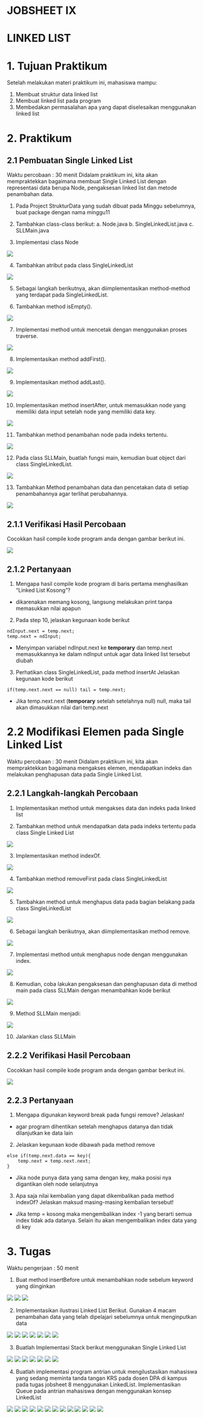 # **JOBSHEET IX**

# **LINKED LIST**

# **1. Tujuan Praktikum**

Setelah melakukan materi praktikum ini, mahasiswa mampu:
1. Membuat struktur data linked list
2. Membuat linked list pada program
3. Membedakan permasalahan apa yang dapat diselesaikan menggunakan linked list

# **2. Praktikum**

## **2.1 Pembuatan Single Linked List**
 Waktu percobaan : 30 menit
Didalam praktikum ini, kita akan mempraktekkan bagaimana membuat Single Linked List dengan 
representasi data berupa Node, pengaksesan linked list dan metode penambahan data.
1. Pada Project StrukturData yang sudah dibuat pada Minggu sebelumnya, buat package dengan 
nama minggu11

2. Tambahkan class-class berikut:
a. Node.java
b. SingleLinkedList.java
c. SLLMain.java

3. Implementasi class Node

<img src = "prak1l (1).png">

4. Tambahkan atribut pada class SingleLinkedList

<img src = "prak1l (2).png">

5. Sebagai langkah berikutnya, akan diimplementasikan method-method yang terdapat pada 
SingleLinkedList.

6. Tambahkan method isEmpty().

<img src = "prak1l (3).png">

7. Implementasi method untuk mencetak dengan menggunakan proses traverse.

<img src = "prak1l (4).png">

8. Implementasikan method addFirst().

<img src = "prak1l (5).png">

9. Implementasikan method addLast().

<img src = "prak1l (6).png">

10. Implementasikan method insertAfter, untuk memasukkan node yang memiliki data 
input setelah node yang memiliki data key.

<img src = "prak1l (7).png">

11. Tambahkan method penambahan node pada indeks tertentu.

<img src = "prak1l (8).png">

12. Pada class SLLMain, buatlah fungsi main, kemudian buat object dari class SingleLinkedList.

<img src = "prak1l (9).png">

13. Tambahkan Method penambahan data dan pencetakan data di setiap penambahannya agar 
terlihat perubahannya.

<img src = "prak1l (10).png">

## **2.1.1 Verifikasi Hasil Percobaan**

Cocokkan hasil compile kode program anda dengan gambar berikut ini.

<img src = "prak1l (11).png">

## **2.1.2 Pertanyaan**

1. Mengapa hasil compile kode program di baris pertama menghasilkan “Linked List Kosong”?

- dikarenakan memang kosong, langsung melakukan print tanpa memasukkan nilai apapun

2. Pada step 10, jelaskan kegunaan kode berikut

```
ndInput.next = temp.next;
temp.next = ndInput;
```

- Menyimpan variabel ndInput.next ke **temporary** dan temp.next memasukkannya ke dalam ndInput untuk agar data linked list tersebut diubah

3. Perhatikan class SingleLinkedList, pada method insertAt Jelaskan kegunaan kode berikut

```
if(temp.next.next == null) tail = temp.next;
```

- Jika temp.next.next (**temporary** setelah setelahnya null) null, maka tail akan dimasukkan nilai dari temp.next

# **2.2 Modifikasi Elemen pada Single Linked List**

Waktu percobaan : 30 menit
Didalam praktikum ini, kita akan mempraktekkan bagaimana mengakses elemen, mendapatkan 
indeks dan melakukan penghapusan data pada Single Linked List.

## **2.2.1 Langkah-langkah Percobaan**

1. Implementasikan method untuk mengakses data dan indeks pada linked list

2. Tambahkan method untuk mendapatkan data pada indeks tertentu pada class Single 
Linked List

<img src = "prak2l (1).png">

3. Implementasikan method indexOf.

<img src = "prak2l (2).png">

4. Tambahkan method removeFirst pada class SingleLinkedList

<img src = "prak2l (3).png">

5. Tambahkan method untuk menghapus data pada bagian belakang pada class 
SingleLinkedList

<img src = "prak2l (4).png">

6. Sebagai langkah berikutnya, akan diimplementasikan method remove.

<img src = "prak2l (5).png">

7. Implementasi method untuk menghapus node dengan menggunakan index.

<img src = "prak2l (6).png">

8. Kemudian, coba lakukan pengaksesan dan penghapusan data di method main pada class 
SLLMain dengan menambahkan kode berikut

<img src = "prak2l (7).png">

9. Method SLLMain menjadi:

<img src = "prak2l (8).png">

10. Jalankan class SLLMain 

## **2.2.2 Verifikasi Hasil Percobaan**
Cocokkan hasil compile kode program anda dengan gambar berikut ini.

<img src = "prak2l (9).png">

## **2.2.3 Pertanyaan**

1. Mengapa digunakan keyword break pada fungsi remove? Jelaskan!

- agar program dihentikan setelah menghapus datanya dan tidak dilanjutkan ke data lain

2. Jelaskan kegunaan kode dibawah pada method remove

```
else if(temp.next.data == key){
    temp.next = temp.next.next;
}
```

- Jika node punya data yang sama dengan key, maka posisi nya digantikan oleh node selanjutnya

3. Apa saja nilai kembalian yang dapat dikembalikan pada method indexOf? Jelaskan maksud 
masing-masing kembalian tersebut!

- Jika temp = kosong maka mengembalikan index -1 yang berarti semua index tidak ada datanya. Selain itu akan mengembalikan index data yang di key

# **3. Tugas**

Waktu pengerjaan : 50 menit
1. Buat method insertBefore untuk menambahkan node sebelum keyword yang diinginkan

<img src = "insertbefore (1).png">

<img src = "insertbefore (2).png">

<img src = "insertbefore (3).png">


2. Implementasikan ilustrasi Linked List Berikut. Gunakan 4 macam penambahan data yang telah 
dipelajari sebelumnya untuk menginputkan data

<img src = "tug2.png">


<img src = "impstring (1).png">

<img src = "impstring (2).png">

<img src = "impstring (3).png">

<img src = "impstring (4).png">

<img src = "impstring (5).png">

<img src = "impstring (6).png">

3. Buatlah Implementasi Stack berikut menggunakan Single Linked List
<img src = "tug3.png">

<img src = "stackl (1).png">

<img src = "stackl (2).png">

<img src = "stackl (3).png">

<img src = "stackl (4).png">

<img src = "stackl (5).png">

<img src = "stackl (6).png">


4. Buatlah implementasi program antrian untuk mengilustasikan mahasiswa yang sedang meminta 
tanda tangan KRS pada dosen DPA di kampus pada tugas jobsheet 8 menggunakan LinkedList.
Implementasikan Queue pada antrian mahasiswa dengan menggunakan konsep LinkedList

<img src = "mahasiswal (1).png">

<img src = "mahasiswal (2).png">

<img src = "mahasiswal (3).png">

<img src = "mahasiswal (4).png">

<img src = "mahasiswal (5).png">

<img src = "mahasiswal (6).png">

<img src = "mahasiswal (7).png">

<img src = "mahasiswal (8).png">

<img src = "mahasiswal (9).png">

<img src = "hasilmhs (1).png">

<img src = "hasilmhs (2).png">

<img src = "hasilmhs (3).png">

<img src = "hasilmhs (4).png">
